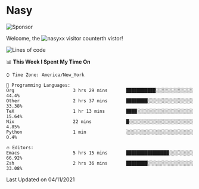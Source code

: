 # Nasy

<!--
<p align="center">
<img height="200" src="https://github-readme-stats.vercel.app/api?username=nasyxx&count_private=true&show_icons=true&theme=dracula&include_all_commits=true"/>
<img height="200" src="https://github-readme-stats.vercel.app/api/top-langs/?username=nasyxx&theme=dracula&hide=html,jupyter+notebook&count_private=true&show_icons=true"/>
</p>

  
----------------
-->

![Sponsor](https://img.shields.io/static/v1.svg?label=Sponsor&message=%E2%9D%A4&logo=GitHub&style=flat&color=pink)
 
Welcome, the ![nasyxx visitor counter](https://count.getloli.com/get/@nasyxx?theme=rule34)th vistor!
 
<!--START_SECTION:waka-->
![Lines of code](https://img.shields.io/badge/From%20Hello%20World%20I%27ve%20Written-5.4%20million%20lines%20of%20code-blue)

📊 **This Week I Spent My Time On** 

```text
⌚︎ Time Zone: America/New_York

💬 Programming Languages: 
Org                      3 hrs 29 mins       ███████████░░░░░░░░░░░░░░   44.4% 
Other                    2 hrs 37 mins       ████████░░░░░░░░░░░░░░░░░   33.38% 
TeX                      1 hr 13 mins        ████░░░░░░░░░░░░░░░░░░░░░   15.64% 
Nix                      22 mins             █░░░░░░░░░░░░░░░░░░░░░░░░   4.85% 
Python                   1 min               ░░░░░░░░░░░░░░░░░░░░░░░░░   0.4%

🔥 Editors: 
Emacs                    5 hrs 15 mins       ████████████████░░░░░░░░░   66.92% 
Zsh                      2 hrs 36 mins       ████████░░░░░░░░░░░░░░░░░   33.08%

```


 Last Updated on 04/11/2021
<!--END_SECTION:waka-->

<!-- ![visitors](https://visitor-badge.laobi.icu/badge?page_id=nasyxx.nasyxx) -->
